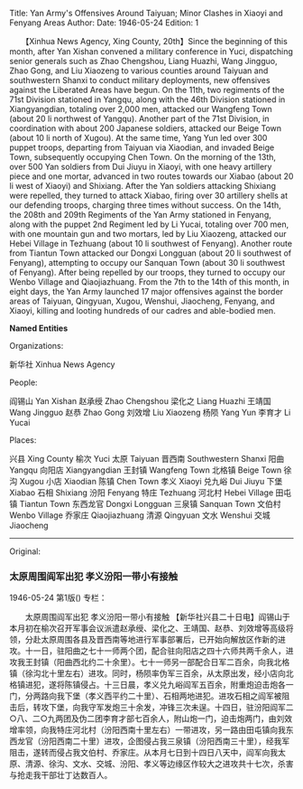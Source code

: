 Title: Yan Army's Offensives Around Taiyuan; Minor Clashes in Xiaoyi and Fenyang Areas
Author:
Date: 1946-05-24
Edition: 1

　　【Xinhua News Agency, Xing County, 20th】Since the beginning of this month, after Yan Xishan convened a military conference in Yuci, dispatching senior generals such as Zhao Chengshou, Liang Huazhi, Wang Jingguo, Zhao Gong, and Liu Xiaozeng to various counties around Taiyuan and southwestern Shanxi to conduct military deployments, new offensives against the Liberated Areas have begun. On the 11th, two regiments of the 71st Division stationed in Yangqu, along with the 46th Division stationed in Xiangyangdian, totaling over 2,000 men, attacked our Wangfeng Town (about 20 li northwest of Yangqu). Another part of the 71st Division, in coordination with about 200 Japanese soldiers, attacked our Beige Town (about 10 li north of Xugou). At the same time, Yang Yun led over 300 puppet troops, departing from Taiyuan via Xiaodian, and invaded Beige Town, subsequently occupying Chen Town. On the morning of the 13th, over 500 Yan soldiers from Dui Jiuyu in Xiaoyi, with one heavy artillery piece and one mortar, advanced in two routes towards our Xiabao (about 20 li west of Xiaoyi) and Shixiang. After the Yan soldiers attacking Shixiang were repelled, they turned to attack Xiabao, firing over 30 artillery shells at our defending troops, charging three times without success. On the 14th, the 208th and 209th Regiments of the Yan Army stationed in Fenyang, along with the puppet 2nd Regiment led by Li Yucai, totaling over 700 men, with one mountain gun and two mortars, led by Liu Xiaozeng, attacked our Hebei Village in Tezhuang (about 10 li southwest of Fenyang). Another route from Tiantun Town attacked our Dongxi Longguan (about 20 li southwest of Fenyang), attempting to occupy our Sanquan Town (about 30 li southwest of Fenyang). After being repelled by our troops, they turned to occupy our Wenbo Village and Qiaojiazhuang. From the 7th to the 14th of this month, in eight days, the Yan Army launched 17 major offensives against the border areas of Taiyuan, Qingyuan, Xugou, Wenshui, Jiaocheng, Fenyang, and Xiaoyi, killing and looting hundreds of our cadres and able-bodied men.



**Named Entities**


Organizations:

新华社  Xinhua News Agency

People:

阎锡山  Yan Xishan
赵承绶  Zhao Chengshou
梁化之  Liang Huazhi
王靖国  Wang Jingguo
赵恭  Zhao Gong
刘效增  Liu Xiaozeng
杨陨  Yang Yun
李育才  Li Yucai

Places:

兴县  Xing County
榆次  Yuci
太原  Taiyuan
晋西南  Southwestern Shanxi
阳曲  Yangqu
向阳店  Xiangyangdian
王封镇  Wangfeng Town
北格镇  Beige Town
徐沟  Xugou
小店  Xiaodian
陈镇  Chen Town
孝义  Xiaoyi
兑九峪  Dui Jiuyu
下堡  Xiabao
石相  Shixiang
汾阳  Fenyang
特庄  Tezhuang
河北村  Hebei Village
田屯镇  Tiantun Town
东西龙官  Dongxi Longguan
三泉镇  Sanquan Town
文伯村  Wenbo Village
乔家庄  Qiaojiazhuang
清源  Qingyuan
文水  Wenshui
交城  Jiaocheng



<hr /> 

Original: 


### 太原周围阎军出犯  孝义汾阳一带小有接触

1946-05-24
第1版()
专栏：

　　太原周围阎军出犯
    孝义汾阳一带小有接触
    【新华社兴县二十日电】阎锡山于本月初在榆次召开军事会议派遣赵承绶、梁化之、王靖国、赵恭、刘效增等高级将领，分赴太原周围各县及晋西南等地进行军事部署后，已开始向解放区作新的进攻。十一日，驻阳曲之七十一师两个团，配合驻向阳店之四十六师共两千余人，进攻我王封镇（阳曲西北约二十余里）。七十一师另一部配合日军二百余，向我北格镇（徐沟北十里左右）进攻。同时，杨陨率伪军三百余，从太原出发，经小店向北格镇进犯，遂将陈镇侵占。十三日晨，孝义兑九峪阎军五百余，附重炮迫击炮各一门，分两路向我下堡（孝义西平约二十里）、石相两地进犯。进攻石相之阎军被阻击后，转攻下堡，向我守军发炮三十余发，冲锋三次未逞。十四日，驻汾阳阎军二○八、二○九两团及伪二团李育才部七百余人，附山炮一门，迫击炮两门，由刘效增率领，向我特庄河北村（汾阳西南十里左右）一带进攻，另一路由田屯镇向我东西龙官（汾阳西南二十里）进攻，企图侵占我三泉镇（汾阳西南三十里），经我军阻击，遂转而侵占我文伯村、乔家庄。从本月七日到十四日八天中，阎军向我太原、清源、徐沟、文水、交城、汾阳、孝义等边缘区作较大之进攻共十七次，杀害与抢走我干部壮丁达数百人。
